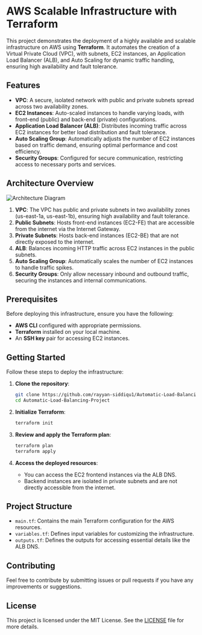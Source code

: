 
# AWS Scalable Infrastructure with Terraform

This project demonstrates the deployment of a highly available and scalable infrastructure on AWS using **Terraform**. It automates the creation of a Virtual Private Cloud (VPC), with subnets, EC2 instances, an Application Load Balancer (ALB), and Auto Scaling for dynamic traffic handling, ensuring high availability and fault tolerance.

## Features

- **VPC**: A secure, isolated network with public and private subnets spread across two availability zones.
- **EC2 Instances**: Auto-scaled instances to handle varying loads, with front-end (public) and back-end (private) configurations.
- **Application Load Balancer (ALB)**: Distributes incoming traffic across EC2 instances for better load distribution and fault tolerance.
- **Auto Scaling Group**: Automatically adjusts the number of EC2 instances based on traffic demand, ensuring optimal performance and cost efficiency.
- **Security Groups**: Configured for secure communication, restricting access to necessary ports and services.

## Architecture Overview

![Architecture Diagram](architecture_diagram.png)

1. **VPC**: The VPC has public and private subnets in two availability zones (us-east-1a, us-east-1b), ensuring high availability and fault tolerance.
2. **Public Subnets**: Hosts front-end instances (EC2-FE) that are accessible from the internet via the Internet Gateway.
3. **Private Subnets**: Hosts back-end instances (EC2-BE) that are not directly exposed to the internet.
4. **ALB**: Balances incoming HTTP traffic across EC2 instances in the public subnets.
5. **Auto Scaling Group**: Automatically scales the number of EC2 instances to handle traffic spikes.
6. **Security Groups**: Only allow necessary inbound and outbound traffic, securing the instances and internal communications.

## Prerequisites

Before deploying this infrastructure, ensure you have the following:

- **AWS CLI** configured with appropriate permissions.
- **Terraform** installed on your local machine.
- An **SSH key** pair for accessing EC2 instances.
  
## Getting Started

Follow these steps to deploy the infrastructure:

1. **Clone the repository**:
   ```bash
   git clone https://github.com/rayyan-siddiqu1/Automatic-Load-Balancing-Project.git
   cd Automatic-Load-Balancing-Project
   ```

2. **Initialize Terraform**:
   ```bash
   terraform init
   ```

3. **Review and apply the Terraform plan**:
   ```bash
   terraform plan
   terraform apply
   ```

4. **Access the deployed resources**:
   - You can access the EC2 frontend instances via the ALB DNS.
   - Backend instances are isolated in private subnets and are not directly accessible from the internet.

## Project Structure

- `main.tf`: Contains the main Terraform configuration for the AWS resources.
- `variables.tf`: Defines input variables for customizing the infrastructure.
- `outputs.tf`: Defines the outputs for accessing essential details like the ALB DNS.

## Contributing

Feel free to contribute by submitting issues or pull requests if you have any improvements or suggestions.

## License

This project is licensed under the MIT License. See the [LICENSE](LICENSE) file for more details.
